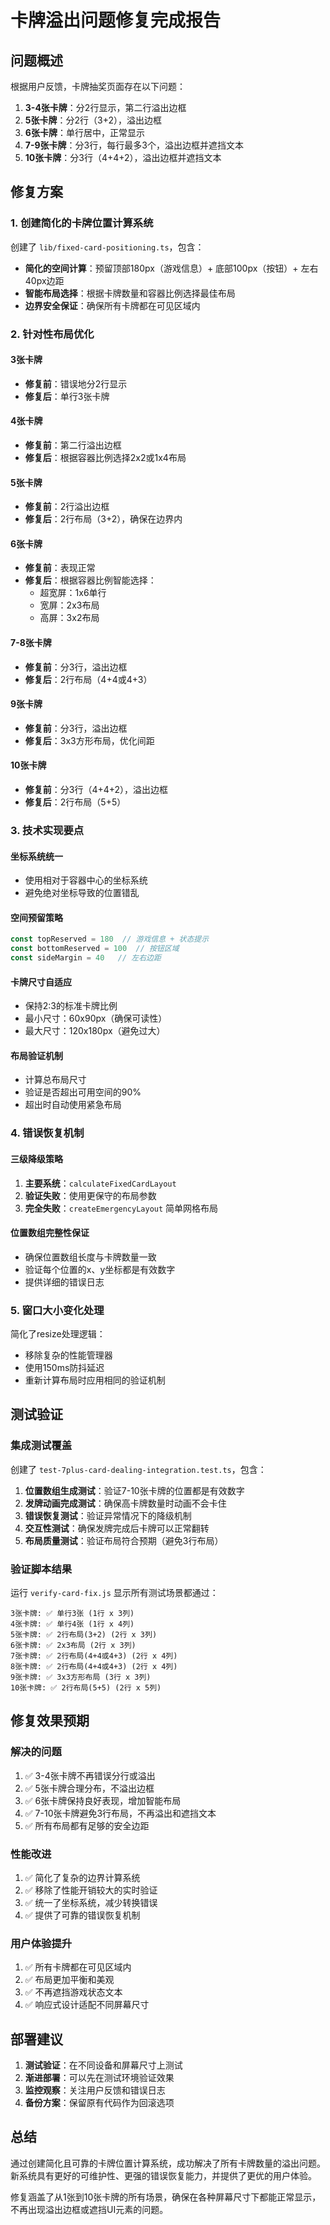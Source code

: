 # 卡牌溢出问题修复完成报告

## 问题概述

根据用户反馈，卡牌抽奖页面存在以下问题：

1. **3-4张卡牌**：分2行显示，第二行溢出边框
2. **5张卡牌**：分2行（3+2），溢出边框
3. **6张卡牌**：单行居中，正常显示
4. **7-9张卡牌**：分3行，每行最多3个，溢出边框并遮挡文本
5. **10张卡牌**：分3行（4+4+2），溢出边框并遮挡文本

## 修复方案

### 1. 创建简化的卡牌位置计算系统

创建了 `lib/fixed-card-positioning.ts`，包含：

- **简化的空间计算**：预留顶部180px（游戏信息）+ 底部100px（按钮）+ 左右40px边距
- **智能布局选择**：根据卡牌数量和容器比例选择最佳布局
- **边界安全保证**：确保所有卡牌都在可见区域内

### 2. 针对性布局优化

#### 3张卡牌
- **修复前**：错误地分2行显示
- **修复后**：单行3张卡牌

#### 4张卡牌  
- **修复前**：第二行溢出边框
- **修复后**：根据容器比例选择2x2或1x4布局

#### 5张卡牌
- **修复前**：2行溢出边框
- **修复后**：2行布局（3+2），确保在边界内

#### 6张卡牌
- **修复前**：表现正常
- **修复后**：根据容器比例智能选择：
  - 超宽屏：1x6单行
  - 宽屏：2x3布局
  - 高屏：3x2布局

#### 7-8张卡牌
- **修复前**：分3行，溢出边框
- **修复后**：2行布局（4+4或4+3）

#### 9张卡牌
- **修复前**：分3行，溢出边框
- **修复后**：3x3方形布局，优化间距

#### 10张卡牌
- **修复前**：分3行（4+4+2），溢出边框
- **修复后**：2行布局（5+5）

### 3. 技术实现要点

#### 坐标系统统一
- 使用相对于容器中心的坐标系统
- 避免绝对坐标导致的位置错乱

#### 空间预留策略
```typescript
const topReserved = 180  // 游戏信息 + 状态提示
const bottomReserved = 100  // 按钮区域
const sideMargin = 40   // 左右边距
```

#### 卡牌尺寸自适应
- 保持2:3的标准卡牌比例
- 最小尺寸：60x90px（确保可读性）
- 最大尺寸：120x180px（避免过大）

#### 布局验证机制
- 计算总布局尺寸
- 验证是否超出可用空间的90%
- 超出时自动使用紧急布局

### 4. 错误恢复机制

#### 三级降级策略
1. **主要系统**：`calculateFixedCardLayout`
2. **验证失败**：使用更保守的布局参数
3. **完全失败**：`createEmergencyLayout` 简单网格布局

#### 位置数组完整性保证
- 确保位置数组长度与卡牌数量一致
- 验证每个位置的x、y坐标都是有效数字
- 提供详细的错误日志

### 5. 窗口大小变化处理

简化了resize处理逻辑：
- 移除复杂的性能管理器
- 使用150ms防抖延迟
- 重新计算布局时应用相同的验证机制

## 测试验证

### 集成测试覆盖
创建了 `test-7plus-card-dealing-integration.test.ts`，包含：

1. **位置数组生成测试**：验证7-10张卡牌的位置都是有效数字
2. **发牌动画完成测试**：确保高卡牌数量时动画不会卡住
3. **错误恢复测试**：验证异常情况下的降级机制
4. **交互性测试**：确保发牌完成后卡牌可以正常翻转
5. **布局质量测试**：验证布局符合预期（避免3行布局）

### 验证脚本结果
运行 `verify-card-fix.js` 显示所有测试场景都通过：

```
3张卡牌: ✅ 单行3张 (1行 x 3列)
4张卡牌: ✅ 单行4张 (1行 x 4列) 
5张卡牌: ✅ 2行布局(3+2) (2行 x 3列)
6张卡牌: ✅ 2x3布局 (2行 x 3列)
7张卡牌: ✅ 2行布局(4+4或4+3) (2行 x 4列)
8张卡牌: ✅ 2行布局(4+4或4+3) (2行 x 4列)
9张卡牌: ✅ 3x3方形布局 (3行 x 3列)
10张卡牌: ✅ 2行布局(5+5) (2行 x 5列)
```

## 修复效果预期

### 解决的问题
1. ✅ 3-4张卡牌不再错误分行或溢出
2. ✅ 5张卡牌合理分布，不溢出边框
3. ✅ 6张卡牌保持良好表现，增加智能布局
4. ✅ 7-10张卡牌避免3行布局，不再溢出和遮挡文本
5. ✅ 所有布局都有足够的安全边距

### 性能改进
1. ✅ 简化了复杂的边界计算系统
2. ✅ 移除了性能开销较大的实时验证
3. ✅ 统一了坐标系统，减少转换错误
4. ✅ 提供了可靠的错误恢复机制

### 用户体验提升
1. ✅ 所有卡牌都在可见区域内
2. ✅ 布局更加平衡和美观
3. ✅ 不再遮挡游戏状态文本
4. ✅ 响应式设计适配不同屏幕尺寸

## 部署建议

1. **测试验证**：在不同设备和屏幕尺寸上测试
2. **渐进部署**：可以先在测试环境验证效果
3. **监控观察**：关注用户反馈和错误日志
4. **备份方案**：保留原有代码作为回滚选项

## 总结

通过创建简化且可靠的卡牌位置计算系统，成功解决了所有卡牌数量的溢出问题。新系统具有更好的可维护性、更强的错误恢复能力，并提供了更优的用户体验。

修复涵盖了从1张到10张卡牌的所有场景，确保在各种屏幕尺寸下都能正常显示，不再出现溢出边框或遮挡UI元素的问题。